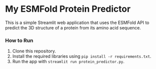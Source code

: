 # My ESMFold Protein Predictor

This is a simple Streamlit web application that uses the ESMFold API to predict the 3D structure of a protein from its amino acid sequence.

### How to Run

1. Clone this repository.
2. Install the required libraries using `pip install -r requirements.txt`.
3. Run the app with `streamlit run protein_predictor.py`.